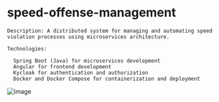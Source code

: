 # speed-offense-management


    Description: A distributed system for managing and automating speed violation processes using microservices architecture.

    Technologies:
    
      Spring Boot (Java) for microservices development
      Angular for frontend development
      Kycloak for authentication and authorization
      Docker and Docker Compose for containerization and deployment

![image](https://github.com/KhalidMHASNI/speed-offense-management/assets/82038554/7397601d-5f5d-48ad-be0f-fb074def7608)
